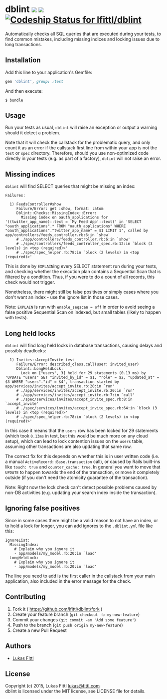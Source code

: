 # dblint [ ![](https://img.shields.io/gem/v/dblint.svg)](https://rubygems.org/gems/dblint) [ ![](https://img.shields.io/gem/dt/dblint.svg)](https://rubygems.org/gems/dblint) [ ![Codeship Status for lfittl/dblint](https://img.shields.io/codeship/db703270-cfa3-0132-a2bb-623bdb9b8d89.svg)](https://codeship.com/projects/76752)

Automatically checks all SQL queries that are executed during your tests, to find common mistakes, including missing indices and locking issues due to long transactions.

## Installation

Add this line to your application's Gemfile:

```ruby
gem 'dblint', group: :test
```

And then execute:

    $ bundle

## Usage

Run your tests as usual, `dblint` will raise an exception or output a warning should it detect a problem.

Note that it will check the callstack for the problematic query, and only count it as an error if the callstack first line from within your app is not the `test` or `spec` directory. Therefore, should you use non-optimized code directly in your tests (e.g. as part of a factory), `dblint` will not raise an error.

## Missing indices

`dblint` will find SELECT queries that might be missing an index:

```
Failures:

  1) FeedsController#show 
     Failure/Error: get :show, format: :atom
     Dblint::Checks::MissingIndex::Error:
       Missing index on oauth_applications for '((twitter_app_name)::text = 'My Feed App'::text)' in 'SELECT  "oauth_applications".* FROM "oauth_applications" WHERE "oauth_applications"."twitter_app_name" = $1 LIMIT 1', called by app/controllers/feeds_controller.rb:6:in `show'
     # ./app/controllers/feeds_controller.rb:6:in `show'
     # ./spec/controllers/feeds_controller_spec.rb:12:in `block (3 levels) in <top (required)>'
     # ./spec/spec_helper.rb:78:in `block (2 levels) in <top (required)>'
```

This is done by `EXPLAIN`ing every SELECT statement run during your tests, and checking whether the execution plan contains a Sequential Scan that is filtered by a condition. Thus, if you were to do a count of all records, this check would not trigger.

Nonetheless, there might still be false positives or simply cases where you don't want an index - use the ignore list in those cases.

Note: `EXPLAIN` is run with `enable_seqscan = off` in order to avoid seeing a false positive Sequential Scan on indexed, but small tables (likely to happen with tests).

## Long held locks

`dblint` will find long held locks in database transactions, causing delays and possibly deadlocks:

```
  1) Invites::AcceptInvite test
     Failure/Error: described_class.call(user: invited_user)
     Dblint::LongHeldLock:
       Lock on ["users", 3] held for 29 statements (0.13 ms) by 'UPDATE "users" SET "invited_by_id" = $1, "role" = $2, "updated_at" = $3 WHERE "users"."id" = $4', transaction started by app/services/invites/accept_invite.rb:20:in `run'
     # ./app/services/invites/accept_invite.rb:20:in `run'
     # ./app/services/invites/accept_invite.rb:7:in `call'
     # ./spec/services/invites/accept_invite_spec.rb:8:in `accept_invite'
     # ./spec/services/invites/accept_invite_spec.rb:64:in `block (3 levels) in <top (required)>'
     # ./spec/spec_helper.rb:78:in `block (2 levels) in <top (required)>'
```

In this case it means that the `users` row has been locked for 29 statements (which took `0.13ms` in test, but this would be much more on any cloud setup), which can lead to lock contention issues on the `users` table, assuming other transactions are also updating that same row.

The correct fix for this depends on whether this is in user written code (i.e. a manual `ActiveRecord::Base.transaction` call), or caused by Rails built-ins like `touch: true` and `counter_cache: true`. In general you want to move that `UPDATE` to happen towards the end of the transaction, or move it completely outside (if you don't need the atomicity guarantee of the transaction).

Note: Right now the lock check can't detect possible problems caused by non-DB activities (e.g. updating your search index inside the transaction).

## Ignoring false positives

Since in some cases there might be a valid reason to not have an index, or to hold a lock for longer,
you can add ignores to the `.dblint.yml` file like this:

```
IgnoreList:
  MissingIndex:
    # Explain why you ignore it
    - app/models/my_model.rb:20:in `load'
  LongHeldLock:
    # Explain why you ignore it
    - app/models/my_model.rb:20:in `load'
```

The line you need to add is the first caller in the callstack from your main
application, also included in the error message for the check.

## Contributing

1. Fork it ( https://github.com/lfittl/dblint/fork )
2. Create your feature branch (`git checkout -b my-new-feature`)
3. Commit your changes (`git commit -am 'Add some feature'`)
4. Push to the branch (`git push origin my-new-feature`)
5. Create a new Pull Request


## Authors

- [Lukas Fittl](mailto:lukas@fittl.com)


## License

Copyright (c) 2015, Lukas Fittl <lukas@fittl.com><br>
dblint is licensed under the MIT license, see LICENSE file for details.
